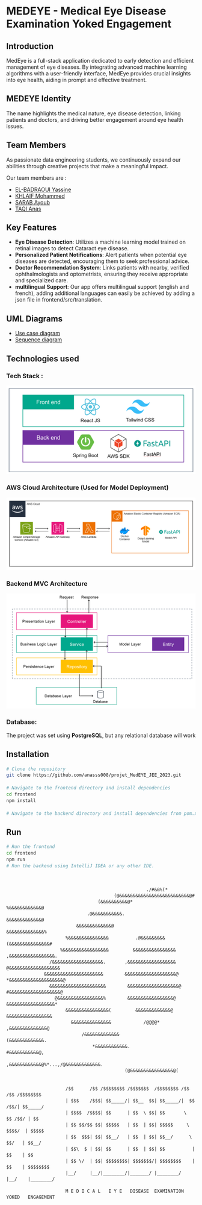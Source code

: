 # MEDEYE - Medical Eye Disease Examination Yoked Engagement

## Introduction

MedEye is a full-stack application dedicated to early detection and efficient management of eye diseases. By integrating advanced machine learning algorithms with a user-friendly interface, MedEye provides crucial insights into eye health, aiding in prompt and effective treatment.

## MEDEYE Identity
The name highlights the medical nature, eye disease detection, linking patients and doctors, and driving better engagement around eye health issues.

## Team Members
As passionate data engineering students, we continuously expand our abilities through creative projects that make a meaningful impact.

Our team members are : 

- [EL-BADRAOUI Yassine](https://github.com/yassineiscoding)
- [KHLAIF Mohammed](https://github.com/khlaifmed)
- [SARAB Ayoub](https://github.com/Aysr01)
- [TAQI Anas](https://github.com/anasss008)


## Key Features

- **Eye Disease Detection**: Utilizes a machine learning model trained on retinal images to detect Cataract eye disease.
- **Personalized Patient Notifications**: Alert patients when potential eye diseases are detected, encouraging them to seek professional advice.
- **Doctor Recommendation System**: Links patients with nearby, verified ophthalmologists and optometrists, ensuring they receive appropriate and specialized care.
- **multilingual Support**:   Our app offers multilingual support (english and french), adding additional languages can easily be achieved by adding a json file in frontend/src/translation.


## UML Diagrams

- [Use case diagram](./sys_design/Use_Case_Diagram.jpg)
- [Sequence diagram](./sys_design/Sequence_Diagram.jpg)


## Technologies used

### Tech Stack :
![Tech Stack](./sys_design/Tech_Stack.png)

### AWS Cloud Architecture (Used for Model Deployment)
![AWS Cloud System Design](./sys_design/AWS-Cloud-System-Design.png)

### Backend MVC Architecture
![Backend MVC Architecture](./sys_design/Backend-MVC-Architecture.png)

### Database:
The project was set using **PostgreSQL**, but any relational database will work

## Installation

```bash
# Clone the repository
git clone https://github.com/anasss008/projet_MedEYE_JEE_2023.git

# Navigate to the frontend directory and install dependencies
cd frontend
npm install

# Navigate to the backend directory and install dependencies from pom.xml using any IDE.
```

## Run

```bash
# Run the frontend
cd frontend
npm run
# Run the backend using IntelliJ IDEA or any other IDE.

```

```

      
                                                    ./#&&%(*                                  
                                        (@&&&&&&&&&&&&&&&&&&&&&&&&&&@#                       
                                  (&&&&&&&&&&@*              %&&&&&&&&&&&&@                  
                              .@&&&&&&&&&&&.                      &&&&&&&&&&&&&@              
                          &&&&&&&&&&&&&@                            &&&&&&&&&&&&&&%          
                      %&&&&&&&&&&&&&&&          .@&&&&&&&&&          (&&&&&&&&&&&&&&&#       
                    %&&&&&&&&&&&&&&&&&         &&&&&&&&&&&&&&&&        ,&&&&&&&&&&&&&&&&&.    
                /&&&&&&&&&&&&&&&&&&&.       ,&&&&&&&&&&&&&&&&&&        @&&&&&&&&&&&&&&&&&&&  
              &&&&&&&&&&&&&&&&&&&&&&        &&&&&&&&&&&&&&&&&&&@       *&&&&&&&&&&&&&&&&&&&&@
                &&&&&&&&&&&&&&&&&&&&&        &&&&&&&&&&&&&&&&&&&@       #&&&&&&&&&&&&&&&&&&&@ 
                  @&&&&&&&&&&&&&&&&&%        &&&&&&&&&&&&&&&&&@        &&&&&&&&&&&&&&&&&&*   
                      &&&&&&&&&&&&&&&&(         &&&&&&&&&&&&&@         &&&&&&&&&&&&&&&&&      
                        &&&&&&&&&&&&&&&            /@@@@*           ,&&&&&&&&&&&&&&@         
                            /&&&&&&&&&&&&&                         (&&&&&&&&&&&&&.            
                                *&&&&&&&&&&&&.                  #&&&&&&&&&&&@,                
                                    ,&&&&&&&&&&&&@%*...,/@&&&&&&&&&&&&&.                     
                                            (@&&&&&&&&&&&&&&&&@(                            
                                                              
                                                              
                      /$$      /$$ /$$$$$$$$ /$$$$$$$  /$$$$$$$$ /$$     /$$ /$$$$$$$$
                      | $$$    /$$$| $$_____/| $$__  $$| $$_____/|  $$   /$$/| $$_____/
                      | $$$$  /$$$$| $$      | $$  \ $$| $$       \  $$ /$$/ | $$      
                      | $$ $$/$$ $$| $$$$$   | $$  | $$| $$$$$     \  $$$$/  | $$$$$   
                      | $$  $$$| $$| $$__/   | $$  | $$| $$__/      \  $$/   | $$__/   
                      | $$\  $ | $$| $$      | $$  | $$| $$          | $$    | $$      
                      | $$ \/  | $$| $$$$$$$$| $$$$$$$/| $$$$$$$$    | $$    | $$$$$$$$
                      |__/     |__/|________/|_______/ |________/    |__/    |________/
      
                      M E D I C A L   E Y E   DISEASE  EXAMINATION   YOKED   ENGAGEMENT
                                                                 
                                                                 
                                                                 

```
